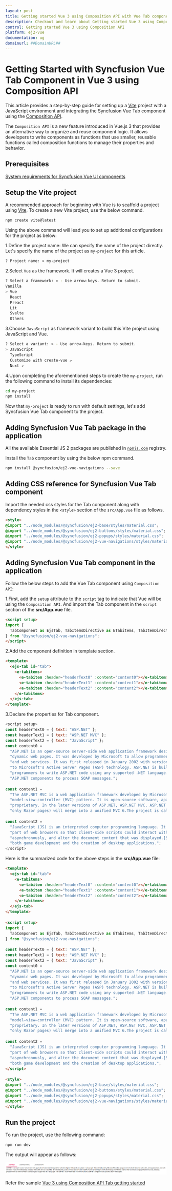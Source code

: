 ```yaml
---
layout: post
title: Getting started Vue 3 using Composition API with Vue Tab component | Syncfusion
description: Checkout and learn about Getting started Vue 3 using Composition API with Vue Tab component of Syncfusion Essential JS 2 and more details.
control: Getting started Vue 3 using Composition API
platform: ej2-vue
documentation: ug
domainurl: ##DomainURL##
---
```


# Getting Started with Syncfusion Vue Tab Component in Vue 3 using Composition API

This article provides a step-by-step guide for setting up a [Vite](https://vitejs.dev/) project with a JavaScript environment and integrating the Syncfusion Vue Tab component using the [Composition API](https://vuejs.org/guide/introduction.html#composition-api).

The `Composition API` is a new feature introduced in Vue.js 3 that provides an alternative way to organize and reuse component logic. It allows developers to write components as functions that use smaller, reusable functions called composition functions to manage their properties and behavior.

## Prerequisites

[System requirements for Syncfusion Vue UI components](https://ej2.syncfusion.com/vue/documentation/system-requirements/)

## Setup the Vite project

A recommended approach for beginning with Vue is to scaffold a project using [Vite](https://vitejs.dev/). To create a new Vite project, use the below command.

```bash
npm create vite@latest
```

Using the above command will lead you to set up additional configurations for the project as below:

1.Define the project name: We can specify the name of the project directly. Let's specify the name of the project as `my-project` for this article.

```bash
? Project name: » my-project
```

2.Select `Vue` as the framework. It will creates a Vue 3 project.

```bash
? Select a framework: » - Use arrow-keys. Return to submit.
Vanilla
> Vue
  React
  Preact
  Lit
  Svelte
  Others
```

3.Choose `JavaScript` as framework variant to build this Vite project using JavaScript and Vue.

```bash
? Select a variant: » - Use arrow-keys. Return to submit.
> JavaScript
  TypeScript
  Customize with create-vue ↗
  Nuxt ↗
```

4.Upon completing the aforementioned steps to create the `my-project`, run the following command to install its dependencies:

```bash
cd my-project
npm install
```
Now that `my-project` is ready to run with default settings, let's add Syncfusion Vue Tab component to the project.

## Adding Syncfusion Vue Tab package in the application

All the available Essential JS 2 packages are published in [`npmjs.com`](https://www.npmjs.com/~syncfusionorg) registry.

Install the `Tab` component by using the below npm command.

```bash
npm install @syncfusion/ej2-vue-navigations --save
```

## Adding CSS reference for Syncfusion Vue Tab component

Import the needed css styles for the Tab component along with dependency styles in the `<style>` section of the `src/App.vue` file as follows.

```html
<style>
@import "../node_modules/@syncfusion/ej2-base/styles/material.css";
@import "../node_modules/@syncfusion/ej2-buttons/styles/material.css";
@import "../node_modules/@syncfusion/ej2-popups/styles/material.css";
@import "../node_modules/@syncfusion/ej2-vue-navigations/styles/material.css";
</style>
```

## Adding Syncfusion Vue Tab component in the application

Follow the below steps to add the Vue Tab component using `Composition API`:

1.First, add the `setup` attribute to the `script` tag to indicate that Vue will be using the `Composition API`. And import the Tab component in the `script` section of the **src/App.vue** file.

```html
<script setup>
import {
  TabComponent as EjsTab, TabItemsDirective as ETabitems, TabItemDirective as ETabitem
} from "@syncfusion/ej2-vue-navigations";
</script>
```
   
2.Add the component definition in template section.

```html
<template>
  <ejs-tab id="tab">
    <e-tabitems>
      <e-tabitem :header="headerText0" :content="content0"></e-tabitem>
      <e-tabitem :header="headerText1" :content="content1"></e-tabitem>
      <e-tabitem :header="headerText2" :content="content2"></e-tabitem>
    </e-tabitems>
  </ejs-tab>
</template>
```

3.Declare the properties for Tab component.

```js
<script setup>
const headerText0 = { text: "ASP.NET" };
const headerText1 = { text: "ASP.NET MVC" };
const headerText2 = { text: "JavaScript" };
const content0 =
  "ASP.NET is an open-source server-side web application framework designed for web development to produce " +
  "dynamic web pages. It was developed by Microsoft to allow programmers to build dynamic web sites, web applications " +
  "and web services. It was first released in January 2002 with version 1.0 of the .NET Framework, and is the successor " +
  "to Microsoft's Active Server Pages (ASP) technology. ASP.NET is built on the Common Language Runtime (CLR), allowing " +
  "programmers to write ASP.NET code using any supported .NET language. The ASP.NET SOAP extension framework allows " +
  "ASP.NET components to process SOAP messages.";

const content1 =
  "The ASP.NET MVC is a web application framework developed by Microsoft, which implements the " +
  "model–view–controller (MVC) pattern. It is open-source software, apart from the ASP.NET Web Forms component which is " +
  "proprietary. In the later versions of ASP.NET, ASP.NET MVC, ASP.NET Web API, and ASP.NET Web Pages (a platform using " +
  "only Razor pages) will merge into a unified MVC 6.The project is called ASP.NET vNext.";

const content2 =
  "JavaScript (JS) is an interpreted computer programming language. It was originally implemented as " +
  "part of web browsers so that client-side scripts could interact with the user, control the browser, communicate " +
  "asynchronously, and alter the document content that was displayed.[5] More recently, however, it has become common in " +
  "both game development and the creation of desktop applications.";
</script>
```

Here is the summarized code for the above steps in the **src/App.vue** file:

```html
<template>
  <ejs-tab id="tab">
    <e-tabitems>
      <e-tabitem :header="headerText0" :content="content0"></e-tabitem>
      <e-tabitem :header="headerText1" :content="content1"></e-tabitem>
      <e-tabitem :header="headerText2" :content="content2"></e-tabitem>
    </e-tabitems>
  </ejs-tab>
</template>

<script setup>
import {
  TabComponent as EjsTab, TabItemsDirective as ETabitems, TabItemDirective as ETabitem
} from "@syncfusion/ej2-vue-navigations";

const headerText0 = { text: "ASP.NET" };
const headerText1 = { text: "ASP.NET MVC" };
const headerText2 = { text: "JavaScript" };
const content0 =
  "ASP.NET is an open-source server-side web application framework designed for web development to produce " +
  "dynamic web pages. It was developed by Microsoft to allow programmers to build dynamic web sites, web applications " +
  "and web services. It was first released in January 2002 with version 1.0 of the .NET Framework, and is the successor " +
  "to Microsoft's Active Server Pages (ASP) technology. ASP.NET is built on the Common Language Runtime (CLR), allowing " +
  "programmers to write ASP.NET code using any supported .NET language. The ASP.NET SOAP extension framework allows " +
  "ASP.NET components to process SOAP messages.";

const content1 =
  "The ASP.NET MVC is a web application framework developed by Microsoft, which implements the " +
  "model–view–controller (MVC) pattern. It is open-source software, apart from the ASP.NET Web Forms component which is " +
  "proprietary. In the later versions of ASP.NET, ASP.NET MVC, ASP.NET Web API, and ASP.NET Web Pages (a platform using " +
  "only Razor pages) will merge into a unified MVC 6.The project is called ASP.NET vNext.";

const content2 =
  "JavaScript (JS) is an interpreted computer programming language. It was originally implemented as " +
  "part of web browsers so that client-side scripts could interact with the user, control the browser, communicate " +
  "asynchronously, and alter the document content that was displayed.[5] More recently, however, it has become common in " +
  "both game development and the creation of desktop applications.";
</script>

<style>
@import "../node_modules/@syncfusion/ej2-base/styles/material.css";
@import "../node_modules/@syncfusion/ej2-buttons/styles/material.css";
@import "../node_modules/@syncfusion/ej2-popups/styles/material.css";
@import "../node_modules/@syncfusion/ej2-vue-navigations/styles/material.css";
</style>
```

## Run the project

To run the project, use the following command:

```bash
npm run dev
```

The output will appear as follows:

![vue3-js-composition](./images/vue3-composition-tab.png)

Refer the sample [Vue 3 using Composition API Tab getting started](https://github.com/SyncfusionExamples/vue3-tab-getting-started)